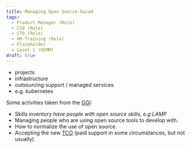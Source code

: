 ```yaml
---
title: Managing Open Source-based
tags: 
  - Product Manager (Role)
  - CIO (Role)
  - CTO (Role)
  - HR-Training (Role)
  - Placeholder
  - Level 1 (OSMM)
draft: true
---
```


- projects
- infrastructure
- outsourcing support / managed services
- e.g. kubernetes 

Some activities taken from the [GGI](../../Training/Good-Governance-Initiative):

- Skills inventory _have people with open source skills, e.g LAMP_
- Managing people who are using open source tools to develop with.
- How to normalize the use of open source.
- Accepting the new [TCO](../../Measurements/TCO) (paid support in some circumstances, but not usually) 
